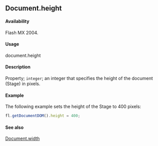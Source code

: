 ## Document.height

#### Availability

Flash MX 2004.

#### Usage

document.height

#### Description

Property; `integer`; an integer that specifies the height of the document (Stage) in pixels.

#### Example

The following example sets the height of the Stage to 400 pixels:

```javascript
fl.getDocumentDOM().height = 400;
```

#### See also

[Document.width](../Document_object/Document6182.md)
